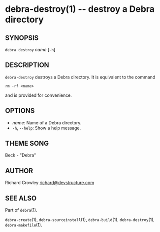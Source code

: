 debra-destroy(1) -- destroy a Debra directory
=============================================

## SYNOPSIS

`debra destroy` _name_ [`-h`]  

## DESCRIPTION

`debra-destroy` destroys a Debra directory.  It is equivalent to the command

	rm -rf <name>

and is provided for convenience.

## OPTIONS

* _name_:
  Name of a Debra directory.
* `-h`, `--help`:
  Show a help message.

## THEME SONG

Beck - "Debra"

## AUTHOR

Richard Crowley <richard@devstructure.com>

## SEE ALSO

Part of `debra`(1).

`debra-create`(1), `debra-sourceinstall`(1), `debra-build`(1), `debra-destroy`(1), `debra-makefile`(1).
